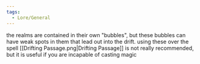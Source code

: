 ```yaml
---
tags:
  - Lore/General
---
```

the realms are contained in their own "bubbles", but these bubbles can have weak spots in them that lead out into the drift. using these over the spell [[Drifting Passage.png|Drifting Passage]] is not really recommended, but it is useful if you are incapable of casting magic